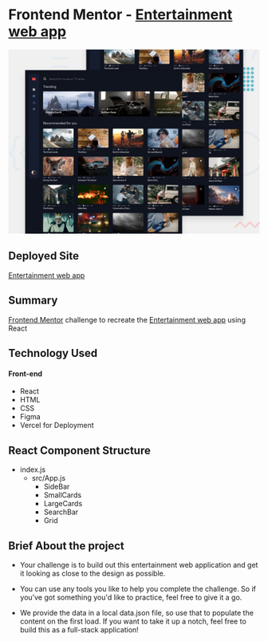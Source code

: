 # Frontend Mentor - [Entertainment web app](https://www.frontendmentor.io/challenges/entertainment-web-app-J-UhgAW1X)

![Design preview for the Desktop Entertainment web app coding challenge](./src/designs/DesktopView.jpg)

## Deployed Site
[Entertainment web app](https://entertainment-web-app-react.vercel.app/)

## Summary

[Frontend Mentor](https://www.frontendmentor.io) challenge to recreate the [Entertainment web app](https://www.frontendmentor.io/challenges/entertainment-web-app-J-UhgAW1X) using React


## Technology Used
#### Front-end
- React
- HTML
- CSS
- Figma
- Vercel for Deployment

## React Component Structure
- index.js
    - src/App.js
        - SideBar 
        - SmallCards
        - LargeCards
        - SearchBar
        - Grid
## Brief About the project

- Your challenge is to build out this entertainment web application and get it looking as close to the design as possible.

- You can use any tools you like to help you complete the challenge. So if you've got something you'd like to practice, feel free to give it a go.

- We provide the data in a local data.json file, so use that to populate the content on the first load. If you want to take it up a notch, feel free to build this as a full-stack application!
